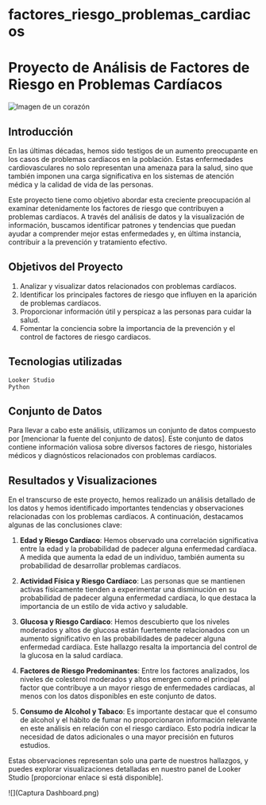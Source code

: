 # factores_riesgo_problemas_cardiacos


# Proyecto de Análisis de Factores de Riesgo en Problemas Cardíacos

![Imagen de un corazón](enlace_a_tu_imagen_del_corazon.jpg)

## Introducción

En las últimas décadas, hemos sido testigos de un aumento preocupante en los casos de problemas cardíacos en la población. Estas enfermedades cardiovasculares no solo representan una amenaza para la salud, sino que también imponen una carga significativa en los sistemas de atención médica y la calidad de vida de las personas.

Este proyecto tiene como objetivo abordar esta creciente preocupación al examinar detenidamente los factores de riesgo que contribuyen a problemas cardíacos. A través del análisis de datos y la visualización de información, buscamos identificar patrones y tendencias que puedan ayudar a comprender mejor estas enfermedades y, en última instancia, contribuir a la prevención y tratamiento efectivo.

## Objetivos del Proyecto

1. Analizar y visualizar datos relacionados con problemas cardíacos.
2. Identificar los principales factores de riesgo que influyen en la aparición de problemas cardíacos.
3. Proporcionar información útil y perspicaz a las personas para cuidar la salud.
4. Fomentar la conciencia sobre la importancia de la prevención y el control de factores de riesgo cardiacos.

## Tecnologias utilizadas
    Looker Studio
    Python

## Conjunto de Datos

Para llevar a cabo este análisis, utilizamos un conjunto de datos compuesto por [mencionar la fuente del conjunto de datos]. Este conjunto de datos contiene información valiosa sobre diversos factores de riesgo, historiales médicos y diagnósticos relacionados con problemas cardíacos.

## Resultados y Visualizaciones

En el transcurso de este proyecto, hemos realizado un análisis detallado de los datos y hemos identificado importantes tendencias y observaciones relacionadas con los problemas cardíacos. A continuación, destacamos algunas de las conclusiones clave:

1. **Edad y Riesgo Cardíaco**: Hemos observado una correlación significativa entre la edad y la probabilidad de padecer alguna enfermedad cardíaca. A medida que aumenta la edad de un individuo, también aumenta su probabilidad de desarrollar problemas cardíacos.

2. **Actividad Física y Riesgo Cardíaco**: Las personas que se mantienen activas físicamente tienden a experimentar una disminución en su probabilidad de padecer alguna enfermedad cardíaca, lo que destaca la importancia de un estilo de vida activo y saludable.

3. **Glucosa y Riesgo Cardíaco**: Hemos descubierto que los niveles moderados y altos de glucosa están fuertemente relacionados con un aumento significativo en las probabilidades de padecer alguna enfermedad cardíaca. Este hallazgo resalta la importancia del control de la glucosa en la salud cardíaca.

4. **Factores de Riesgo Predominantes**: Entre los factores analizados, los niveles de colesterol moderados y altos emergen como el principal factor que contribuye a un mayor riesgo de enfermedades cardíacas, al menos con los datos disponibles en este conjunto de datos.

5. **Consumo de Alcohol y Tabaco**: Es importante destacar que el consumo de alcohol y el hábito de fumar no proporcionaron información relevante en este análisis en relación con el riesgo cardíaco. Esto podría indicar la necesidad de datos adicionales o una mayor precisión en futuros estudios.

Estas observaciones representan solo una parte de nuestros hallazgos, y puedes explorar visualizaciones detalladas en nuestro panel de Looker Studio [proporcionar enlace si está disponible].

![](Captura Dashboard.png)



